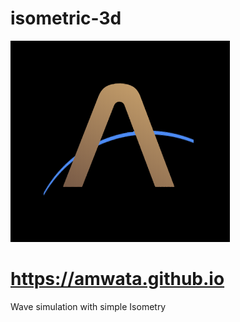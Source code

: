 # isometric-3d


<img alt="profile" src="https://github.com/amwata/amwata.github.io/blob/master/Screenshot_2020-11-11-09-28-17-1.png">

# https://amwata.github.io


Wave simulation with simple Isometry

